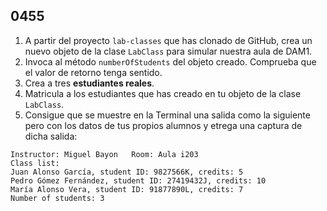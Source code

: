 ## 0455

1. A partir del proyecto `lab-classes` que has clonado de GitHub, crea un nuevo objeto de la clase `LabClass` para simular nuestra aula de DAM1.
2. Invoca al método `numberOfStudents` del objeto creado. Comprueba que el valor de retorno tenga sentido.
3. Crea a tres __estudiantes reales__.
3. Matricula a los estudiantes que has creado en tu objeto de la clase `LabClass`.
4. Consigue que se muestre en la Terminal una salida como la siguiente pero con los datos de tus propios alumnos y etrega una captura de dicha salida:

```
Instructor: Miguel Bayon   Room: Aula i203
Class list:
Juan Alonso García, student ID: 9827566K, credits: 5
Pedro Gómez Fernández, student ID: 27419432J, credits: 10
María Alonso Vera, student ID: 91877890L, credits: 7
Number of students: 3
```


